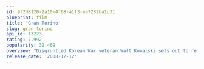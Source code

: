 ```yaml
---
id: 9f2d8120-2a10-4f68-a1f3-ea7282ba1d31
blueprint: film
title: 'Gran Torino'
slug: gran-torino
api_id: 13223
rating: 7.992
popularity: 32.469
overview: "Disgruntled Korean War veteran Walt Kowalski sets out to reform his neighbor, Thao Lor, a Hmong teenager who tried to steal Kowalski's prized possession: a 1972 Gran Torino."
release_date: '2008-12-12'
---
```

